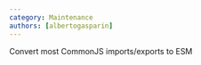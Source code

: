 ```yaml
---
category: Maintenance
authors: [albertogasparin]
---
```


Convert most CommonJS imports/exports to ESM
